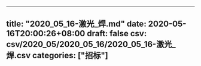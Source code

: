 
---
title: "2020_05_16-激光_焊.md"
date: 2020-05-16T20:00:26+08:00
draft: false
csv: csv/2020_05/2020_05_16/2020_05_16-激光_焊.csv
categories: ["招标"]
---
